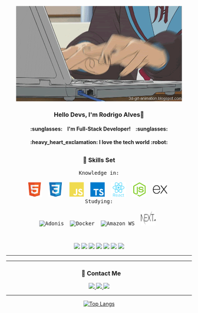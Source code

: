 <div align="center" >
  <img src="https://github.com/rodrigodevelop-tech/rodrigodevelop-tech/blob/main/1869.gif" >
</div>

<p>
   <h3 align="center">Hello Devs, I'm Rodrigo Alves👋</h3>
   <h4 align="center"> :sunglasses: &nbsp;&nbsp;&nbsp;I'm Full-Stack Developer! &nbsp;&nbsp;&nbsp;:sunglasses:</h4>
   <h4 align="center"> :heavy_heart_exclamation: I love the tech world :robot: </h4>
</p>

##
 <p>
    <h3 align="center">🧠 Skills Set </h3>
 </p>
 
 
 <div style="display: inline_block;" align="center">
  <kbd align="center">
      <kbd>Knowledge in:</kbd>
      <br />
      <br />
      <img   title="HTML5"          alt="HTML"    width="40"    height="40" src="https://raw.githubusercontent.com/devicons/devicon/master/icons/html5/html5-original.svg"></img>&nbsp;
      <img   title="CSS3"           alt="CSS"     width="40"    height="40" src="https://raw.githubusercontent.com/devicons/devicon/master/icons/css3/css3-original.svg"></img>&nbsp;
      <img   title="Javascript"     alt="Js"      width="40"    height="40" src="https://raw.githubusercontent.com/devicons/devicon/master/icons/javascript/javascript-plain.svg"></img>&nbsp;
      <img   title="Typescript"     alt="ts"      width="40"    height="40" src="https://raw.githubusercontent.com/devicons/devicon/master/icons/typescript/typescript-original.svg"></img>&nbsp;
      <img   title="ReactJS"        alt="react"   width="40"    height="40" src="https://raw.githubusercontent.com/devicons/devicon/master/icons/react/react-original-wordmark.svg" ></img>&nbsp;
      <img   title="NodeJS"         alt="node"    width="40"    height="40" src="https://raw.githubusercontent.com/devicons/devicon/master/icons/nodejs/nodejs-plain.svg"></img>&nbsp;
      <img   title="Express"        alt="express" width="40"    height="40" src="https://raw.githubusercontent.com/devicons/devicon/master/icons/express/express-original.svg"></img>&nbsp;
      <br /> 
  </kbd>
      <kbd align="center">
      <kbd>Studying:</kbd>
      <br />
      <br />
      <img   title="Adonis"        alt="Adonis"     width="40"    height="40" src="https://cdn.jsdelivr.net/gh/devicons/devicon/icons/adonisjs/adonisjs-original.svg"></img>&nbsp;
      <img   title="Docker"        alt="Docker"     width="40"    height="40" src="https://cdn.jsdelivr.net/gh/devicons/devicon/icons/docker/docker-original-wordmark.svg"></img>&nbsp;
      <img   title="Amazon WS"     alt="Amazon WS"  width="40"    height="40" src="https://logodownload.org/wp-content/uploads/2017/11/amazon-web-services-logo.png"></img>&nbsp;
      <img   title="NextJS"        alt="NextJS"     width="40"    height="40" src="https://raw.githubusercontent.com/rodrigodevelop-tech/rodrigodevelop-tech/3593d66a30fe4ae0443b9bed30f70f138a5a7136/next-js-seeklogo.com.svg"></img>&nbsp;
      <br />
  </kbd>
</div>

&nbsp;&nbsp;&nbsp;
 

<div align="center">
  <img src="https://img.shields.io/badge/Delphi-B22222?style=for-the-badge&logo=delphi&logoColor=white" />
  <img src="https://img.shields.io/badge/Arduino-00979D?style=for-the-badge&logo=Arduino&logoColor=white" />
  <img src="https://img.shields.io/badge/PHP-777BB4?style=for-the-badge&logo=php&logoColor=white" />
  <img src="https://img.shields.io/badge/Notion-000000?style=for-the-badge&logo=notion&logoColor=white" />
  <img src="https://img.shields.io/badge/Trello-0052CC?style=for-the-badge&logo=trello&logoColor=white" />
  <img src="https://img.shields.io/badge/Figma-F24E1E?style=for-the-badge&logo=figma&logoColor=white" />
  <img src="https://img.shields.io/badge/Adobe%20XD-470137?style=for-the-badge&logo=Adobe%20XD&logoColor=#FF61F6" />
</div>

<hr/>
<hr/>

<p>
  <h3 align="center">  &nbsp;&nbsp;&nbsp;💬 Contact Me</h3>
</p>

<div align="center">
  <a href="https://www.linkedin.com/in/rodrigo-si/" target="_blank" >
    <img src="https://img.shields.io/badge/LinkedIn-0077B5?style=for-the-badge&logo=linkedin&logoColor=white" >
  </a>
  <a href="https://github.com/rodrigodevelop-tech" target="_blank" >
    <img src="https://img.shields.io/badge/GitHub-100000?style=for-the-badge&logo=github&logoColor=white">
  </a>
  <a href="https://expo.dev/@rodrigodev_cpc" target="_blank" >
    <img src="https://img.shields.io/badge/Expo-1B1F23?style=for-the-badge&logo=expo&logoColor=white">
  </a>
</div>

<hr/>

<div align="center">

   [![Top Langs](https://github-readme-stats.vercel.app/api/top-langs/?username=rodrigodevelop-tech&layout=compact)](https://github.com/rodrigodevelop-tech/github-readme-stats) 
  
</div>




